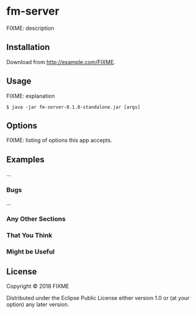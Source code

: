 # fm-server

FIXME: description

## Installation

Download from http://example.com/FIXME.

## Usage

FIXME: explanation

    $ java -jar fm-server-0.1.0-standalone.jar [args]

## Options

FIXME: listing of options this app accepts.

## Examples

...

### Bugs

...

### Any Other Sections
### That You Think
### Might be Useful

## License

Copyright © 2018 FIXME

Distributed under the Eclipse Public License either version 1.0 or (at
your option) any later version.
